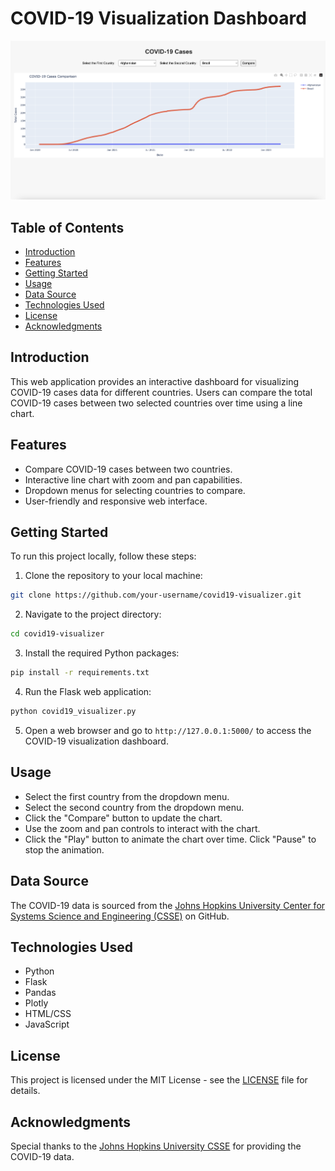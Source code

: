 # COVID-19 Visualization Dashboard

![COVID-19 Visualization Dashboard](images/screenshot.png)

## Table of Contents

- [Introduction](#introduction)
- [Features](#features)
- [Getting Started](#getting-started)
- [Usage](#usage)
- [Data Source](#data-source)
- [Technologies Used](#technologies-used)
- [License](#license)
- [Acknowledgments](#acknowledgments)

## Introduction

This web application provides an interactive dashboard for visualizing COVID-19 cases data for different countries. Users can compare the total COVID-19 cases between two selected countries over time using a line chart.

## Features

- Compare COVID-19 cases between two countries.
- Interactive line chart with zoom and pan capabilities.
- Dropdown menus for selecting countries to compare.
- User-friendly and responsive web interface.

## Getting Started

To run this project locally, follow these steps:

1. Clone the repository to your local machine:
```bash
git clone https://github.com/your-username/covid19-visualizer.git
```
2. Navigate to the project directory:
```bash
cd covid19-visualizer
```
3. Install the required Python packages:
```bash
pip install -r requirements.txt
```
4. Run the Flask web application:
```bash
python covid19_visualizer.py
```
5. Open a web browser and go to `http://127.0.0.1:5000/` to access the COVID-19 visualization dashboard.

## Usage

- Select the first country from the dropdown menu.
- Select the second country from the dropdown menu.
- Click the "Compare" button to update the chart.
- Use the zoom and pan controls to interact with the chart.
- Click the "Play" button to animate the chart over time. Click "Pause" to stop the animation.

## Data Source

The COVID-19 data is sourced from the [Johns Hopkins University Center for Systems Science and Engineering (CSSE)](https://github.com/CSSEGISandData/COVID-19) on GitHub.

## Technologies Used

- Python
- Flask
- Pandas
- Plotly
- HTML/CSS
- JavaScript

## License

This project is licensed under the MIT License - see the [LICENSE](LICENSE.md) file for details.

## Acknowledgments

Special thanks to the [Johns Hopkins University CSSE](https://github.com/CSSEGISandData/COVID-19) for providing the COVID-19 data.
   

